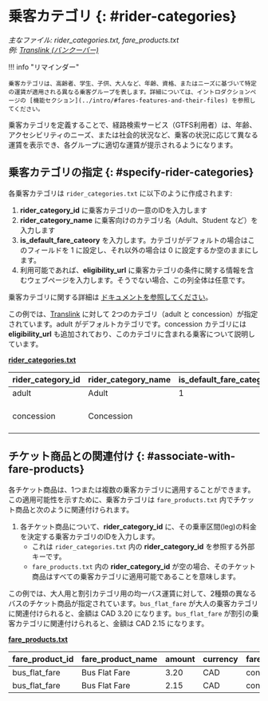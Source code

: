 # 乗客カテゴリ {: #rider-categories}


*主なファイル: rider_categories.txt, fare_products.txt*  
*例: [Translink (バンクーバー)](../intro/#translink-vancouver)*

!!! info "リマインダー"

    乗客カテゴリは、高齢者、学生、子供、大人など、年齢、資格、またはニーズに基づいて特定の運賃が適用される異なる乗客グループを表します。詳細については、イントロダクションページの [機能セクション](../intro/#fares-features-and-their-files) を参照してください。

乗客カテゴリを定義することで、経路検索サービス（GTFS利用者）は、年齢、アクセシビリティのニーズ、または社会的状況など、乗客の状況に応じて異なる運賃を表示でき、各グループに適切な運賃が提示されるようになります。

## 乗客カテゴリの指定 {: #specify-rider-categories}


各乗客カテゴリは `rider_categories.txt` に以下のように作成されます:

1. **rider_category_id** に乗客カテゴリの一意のIDを入力します  
2. **rider_category_name** に乗客向けのカテゴリ名（Adult、Student など）を入力します  
3. **is_default_fare_cateory** を入力します。カテゴリがデフォルトの場合はこのフィールドを 1 に設定し、それ以外の場合は 0 に設定するか空のままにします。  
4. 利用可能であれば、**eligibility_url** に乗客カテゴリの条件に関する情報を含むウェブページを入力します。そうでない場合、この列全体は任意です。

乗客カテゴリに関する詳細は [ドキュメントを参照してください](../../../reference/#rider_categoriestxt)。

この例では、[Translink](../intro/#translink-vancouver) に対して 2つのカテゴリ（adult と concession）が指定されています。adult がデフォルトカテゴリです。concession カテゴリには **eligibility_url** も追加されており、このカテゴリに含まれる乗客について説明しています。

[**rider_categories.txt**](../../../reference/#rider_categoriestxt)

| rider_category_id | rider_category_name | is_default_fare_category | eligibility_url |
| :---- | :---- | :---- | :---- |
| adult | Adult | 1 |  |
| concession | Concession |  | https://www.translink.ca/transit-fares/pricing-and-fare-zones#fare-pricing |

## チケット商品との関連付け {: #associate-with-fare-products}


各チケット商品は、1つまたは複数の乗客カテゴリに適用することができます。この適用可能性を示すために、乗客カテゴリは `fare_products.txt` 内でチケット商品と次のように関連付けられます。

1. 各チケット商品について、**rider_category_id** に、その乗車区間(leg)の料金を決定する乗客カテゴリのIDを入力します。  
   * これは `rider_categories.txt` 内の **rider_category_id** を参照する外部キーです。  
   * `fare_products.txt` 内の **rider_category_id** が空の場合、そのチケット商品はすべての乗客カテゴリに適用可能であることを意味します。

この例では、大人用と割引カテゴリ用の均一バス運賃に対して、2種類の異なるバスのチケット商品が指定されています。`bus_flat_fare` が大人の乗客カテゴリに関連付けられると、金額は CAD 3.20 になります。`bus_flat_fare` が割引の乗客カテゴリに関連付けられると、金額は CAD 2.15 になります。

[**fare_products.txt**](../../../reference/#fare_productstxt)

| fare_product_id | fare_product_name | amount | currency | fare_media_id | rider_category_id |
| :---- | :---- | :---- | :---- | :---- | :---- |
| bus_flat_fare | Bus Flat Fare | 3.20 | CAD | contactless | adult |
| bus_flat_fare | Bus Flat Fare | 2.15 | CAD | contactless | concession |
